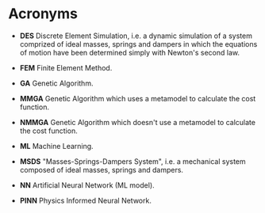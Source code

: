 # Acronyms

- **DES** Discrete Element Simulation, i.e. a dynamic simulation of a system comprized of ideal masses, springs and dampers in which the equations of motion have been determined simply with Newton's second law.

- **FEM** Finite Element Method.

- **GA** Genetic Algorithm.

- **MMGA** Genetic Algorithm which uses a metamodel to calculate the cost function.

- **NMMGA** Genetic Algorithm which doesn't use a metamodel to calculate the cost function.

- **ML** Machine Learning.

- **MSDS** "Masses-Springs-Dampers System", i.e. a mechanical system composed of ideal masses, springs and dampers.

- **NN** Artificial Neural Network (ML model).

- **PINN** Physics Informed Neural Network.
